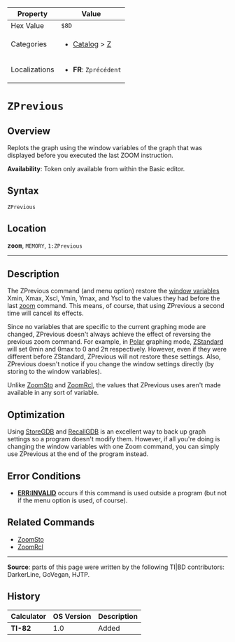 | Property      | Value |
|---------------|-------|
| Hex Value     | `$8D`|
| Categories    | <ul><li>[Catalog](<../categories/Catalog.md>) > [Z](<../categories/Catalog.md#Z>)</li></ul> |
| Localizations | <ul><li><b>FR</b>: `Zprécédent`</li></ul> |

# `ZPrevious`

## Overview
Replots the graph using the window variables of the graph that was displayed before you executed the last ZOOM instruction.


<b>Availability</b>: Token only available from within the Basic editor.

## Syntax
`ZPrevious`

## Location
<tt><kbd><b>zoom</b></kbd></tt>, `MEMORY`, `1:ZPrevious`
<hr>

## Description

The ZPrevious command (and menu option) restore the [window variables](system-variables#window) Xmin, Xmax, Xscl, Ymin, Ymax, and Yscl to the values they had before the last [zoom](zoom.md) command. This means, of course, that using ZPrevious a second time will cancel its effects.

Since no variables that are specific to the current graphing mode are changed, ZPrevious doesn't always achieve the effect of reversing the previous zoom command. For example, in [Polar](polar-mode) graphing mode, [ZStandard](ZStandard.md) will set θmin and θmax to 0 and 2π respectively. However, even if they were different before ZStandard, ZPrevious will not restore these settings. Also, ZPrevious doesn't notice if you change the window settings directly (by storing to the window variables).

Unlike [ZoomSto](ZoomSto.md) and [ZoomRcl](ZoomRcl.md), the values that ZPrevious uses aren't made available in any sort of variable.

## Optimization

Using [StoreGDB](StoreGDB.md) and [RecallGDB](RecallGDB.md) is an excellent way to back up graph settings so a program doesn't modify them. However, if all you're doing is changing the window variables with one Zoom command, you can simply use ZPrevious at the end of the program instead.

## Error Conditions

*   **[ERR:INVALID](errors#invalid)** occurs if this command is used outside a program (but not if the menu option is used, of course).

## Related Commands

*   [ZoomSto](ZoomSto.md)
*   [ZoomRcl](ZoomRcl.md)

* * *

**Source**: parts of this page were written by the following TI|BD contributors: DarkerLine, GoVegan, HJTP.

## History
| Calculator | OS Version | Description |
|------------|------------|-------------|
| <b>TI-82</b> | 1.0 | Added |


